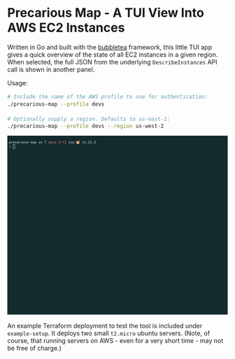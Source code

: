 # Precarious Map - A TUI View Into AWS EC2 Instances

Written in Go and built with the [bubbletea](https://github.com/charmbracelet/bubbletea) framework, this little TUI app gives a quick overview of the state of all EC2 instances in a given region. When selected, the full JSON from the underlying `DescribeInstances` API call is shown in another panel.

Usage:
```bash
# Include the name of the AWS profile to use for authentication:
./precarious-map --profile devs

# Optionally supply a region. Defaults to us-east-1:
./precarious-map --profile devs --region us-west-2
```

<img width="800" src="./img/precarious-map-demo.gif" />

An example Terraform deployment to test the tool is included under `example-setup`. It deploys two small `t2.micro` ubuntu servers. (Note, of course, that running servers on AWS - even for a very short time - may not be free of charge.)



